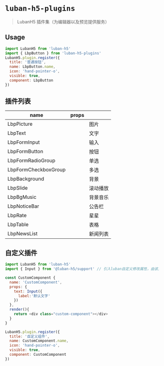 <!--
 * @author: Mater
 * @Email: bxh8640@gmail.com
 * @Date: 2020-12-03 11:33:24
 * @LastEditTime: 2021-03-09 18:54:31
 * @Description:
-->

# `luban-h5-plugins`

> LubanH5 插件集（为编辑器以及预览提供服务）

## Usage

```js
import LubanH5 from 'luban-h5'
import { LbpButton } from 'luban-h5-plugins'
LubanH5.plugin.register({
  title: '普通按钮',
  name: LbpButton.name,
  icon: 'hand-pointer-o',
  visible: true,
  component: LbpButton
})
```

## 插件列表

| name                 | props |          |
| -------------------- | ----- | -------- |
| LbpPicture           |       | 图片     |
| LbpText              |       | 文字     |
| LbpFormInput         |       | 输入     |
| LbpFormButton        |       | 按钮     |
| LbpFormRadioGroup    |       | 单选     |
| LbpFormCheckboxGroup |       | 多选     |
| LbpBackground        |       | 背景     |
| LbpSlide             |       | 滚动播放 |
| LbpBgMusic           |       | 背景音乐 |
| LbpNoticeBar         |       | 公告栏   |
| LbpRate              |       | 星星     |
| LbpTable             |       | 表格     |
| LbpNewsList          |       | 新闻列表 |

## 自定义插件

```js
import LubanH5 from 'luban-h5'
import { Input } from '@luban-h5/support' // 引入luban自定义修改属性，由该方法声明的属性会可编辑

const CustomComponent {
  name: 'CustomComponent',
  props: {
    text: Input({
      label:'默认文字'
    })
  },
  render(){
    return <div class="custom-component"></div>
  }
}

LubanH5.plugin.register({
  title: '自定义组件',
  name: CustomComponent.name,
  icon: 'hand-pointer-o',
  visible: true,
  component: CustomComponent
})
```
